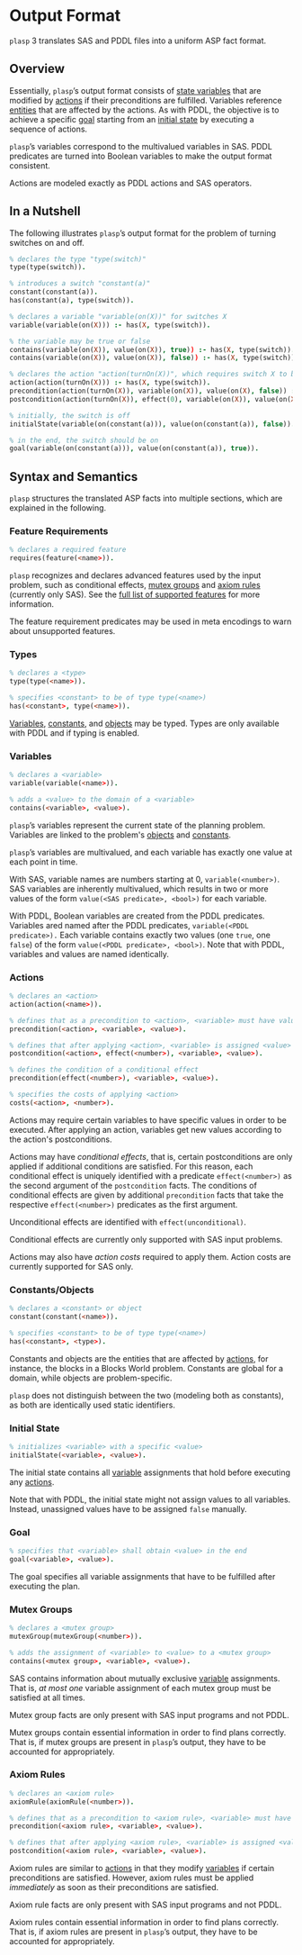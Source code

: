 # Output Format

`plasp` 3 translates SAS and PDDL files into a uniform ASP fact format.

## Overview

Essentially, `plasp`’s output format consists of [state variables](#variables) that are modified by [actions](#actions) if their preconditions are fulfilled.
Variables reference [entities](#constants-objects) that are affected by the actions.
As with PDDL, the objective is to achieve a specific [goal](#goal) starting from an [initial state](#initial-state) by executing a sequence of actions.

`plasp`’s variables correspond to the multivalued variables in SAS.
PDDL predicates are turned into Boolean variables to make the output format consistent.

Actions are modeled exactly as PDDL actions and SAS operators.

## In a Nutshell

The following illustrates `plasp`’s output format for the problem of turning switches on and off.

```prolog
% declares the type "type(switch)"
type(type(switch)).

% introduces a switch "constant(a)"
constant(constant(a)).
has(constant(a), type(switch)).

% declares a variable "variable(on(X))" for switches X
variable(variable(on(X))) :- has(X, type(switch)).

% the variable may be true or false
contains(variable(on(X)), value(on(X)), true)) :- has(X, type(switch)).
contains(variable(on(X)), value(on(X)), false)) :- has(X, type(switch)).

% declares the action "action(turnOn(X))", which requires switch X to be off and then turns it on
action(action(turnOn(X))) :- has(X, type(switch)).
precondition(action(turnOn(X)), variable(on(X)), value(on(X), false)) :- has(X, type(switch)).
postcondition(action(turnOn(X)), effect(0), variable(on(X)), value(on(X), true)) :- has(X, type(switch)).

% initially, the switch is off
initialState(variable(on(constant(a))), value(on(constant(a)), false)).

% in the end, the switch should be on
goal(variable(on(constant(a))), value(on(constant(a)), true)).
```

## Syntax and Semantics

`plasp` structures the translated ASP facts into multiple sections, which are explained in the following.

### Feature Requirements

```prolog
% declares a required feature
requires(feature(<name>)).
```

`plasp` recognizes and declares advanced features used by the input problem, such as conditional effects, [mutex groups](#mutex-groups) and [axiom rules](#axiom-rules) (currently only SAS).
See the [full list of supported features](feature-requirements.md) for more information.

The feature requirement predicates may be used in meta encodings to warn about unsupported features.

### Types

```prolog
% declares a <type>
type(type(<name>)).

% specifies <constant> to be of type type(<name>)
has(<constant>, type(<name>)).
```

[Variables](#variables), [constants](#constants-objects), and [objects](#constants-objects) may be typed. Types are only available with PDDL and if typing is enabled.

### Variables

```prolog
% declares a <variable>
variable(variable(<name>)).

% adds a <value> to the domain of a <variable>
contains(<variable>, <value>).
```

`plasp`’s variables represent the current state of the planning problem.
Variables are linked to the problem's [objects](#constants-objects) and [constants](#constants-objects).

`plasp`’s variables are multivalued, and each variable has exactly one value at each point in time.

With SAS, variable names are numbers starting at 0, `variable(<number>)`.
SAS variables are inherently multivalued, which results in two or more values of the form `value(<SAS predicate>, <bool>)` for each variable.

With PDDL, Boolean variables are created from the PDDL predicates.
Variables ared named after the PDDL predicates, `variable(<PDDL predicate>).`
Each variable contains exactly two values (one `true`, one `false`) of the form `value(<PDDL predicate>, <bool>)`.
Note that with PDDL, variables and values are named identically.

### Actions

```prolog
% declares an <action>
action(action(<name>)).

% defines that as a precondition to <action>, <variable> must have value <value>
precondition(<action>, <variable>, <value>).

% defines that after applying <action>, <variable> is assigned <value>
postcondition(<action>, effect(<number>), <variable>, <value>).

% defines the condition of a conditional effect
precondition(effect(<number>), <variable>, <value>).

% specifies the costs of applying <action>
costs(<action>, <number>).
```

Actions may require certain variables to have specific values in order to be executed.
After applying an action, variables get new values according to the action's postconditions.

Actions may have *conditional effects*, that is, certain postconditions are only applied if additional conditions are satisfied.
For this reason, each conditional effect is uniquely identified with a predicate `effect(<number>)` as the second argument of the `postcondition` facts.
The conditions of conditional effects are given by additional `precondition` facts that take the respective `effect(<number>)` predicates as the first argument.

Unconditional effects are identified with `effect(unconditional)`.

Conditional effects are currently only supported with SAS input problems.

Actions may also have *action costs* required to apply them. Action costs are currently supported for SAS only.

### Constants/Objects

```prolog
% declares a <constant> or object
constant(constant(<name>)).

% specifies <constant> to be of type type(<name>)
has(<constant>, <type>).
```

Constants and objects are the entities that are affected by [actions](#actions), for instance, the blocks in a Blocks World problem.
Constants are global for a domain, while objects are problem-specific.

`plasp` does not distinguish between the two (modeling both as constants), as both are identically used static identifiers.

### Initial State

```prolog
% initializes <variable> with a specific <value>
initialState(<variable>, <value>).
```

The initial state contains all [variable](#variables) assignments that hold before executing any [actions](#actions).

Note that with PDDL, the initial state might not assign values to all variables. Instead, unassigned values have to be assigned `false` manually.

### Goal

```prolog
% specifies that <variable> shall obtain <value> in the end
goal(<variable>, <value>).
```

The goal specifies all variable assignments that have to be fulfilled after executing the plan.

### Mutex Groups

```prolog
% declares a <mutex group>
mutexGroup(mutexGroup(<number>)).

% adds the assignment of <variable> to <value> to a <mutex group>
contains(<mutex group>, <variable>, <value>).
```

SAS contains information about mutually exclusive [variable](#variables) assignments.
That is, *at most one* variable assignment of each mutex group must be satisfied at all times.

Mutex group facts are only present with SAS input programs and not PDDL.

Mutex groups contain essential information in order to find plans correctly.
That is, if mutex groups are present in `plasp`’s output, they have to be accounted for appropriately.

### Axiom Rules

```prolog
% declares an <axiom rule>
axiomRule(axiomRule(<number>)).

% defines that as a precondition to <axiom rule>, <variable> must have value <value>
precondition(<axiom rule>, <variable>, <value>).

% defines that after applying <axiom rule>, <variable> is assigned <value>
postcondition(<axiom rule>, <variable>, <value>).
```

Axiom rules are similar to [actions](#actions) in that they modify [variables](#variables) if certain preconditions are satisfied.
However, axiom rules must be applied *immediately* as soon as their preconditions are satisfied.

Axiom rule facts are only present with SAS input programs and not PDDL.

Axiom rules contain essential information in order to find plans correctly.
That is, if axiom rules are present in `plasp`’s output, they have to be accounted for appropriately.
